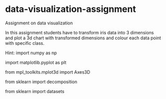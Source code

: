 # data-visualization-assignment
Assignment on data visualization

In this assignment students have to transform iris data into 3 dimensions
and plot a 3d chart with transformed dimensions and colour each data
point with specific class.

Hint:
import numpy as np

import matplotlib.pyplot as plt

from mpl_toolkits.mplot3d import Axes3D

from sklearn import decomposition

from sklearn import datasets
